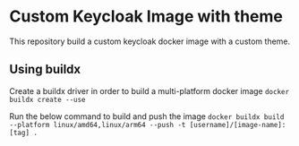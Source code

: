 # Custom Keycloak Image with theme

This repository build a custom keycloak docker image with a custom theme.

## Using buildx

Create a buildx driver in order to build a multi-platform docker image
`docker buildx create --use`

Run the below command to build and push the image
`docker buildx build --platform linux/amd64,linux/arm64 --push -t [username]/[image-name]:[tag] .`
